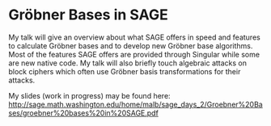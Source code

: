 

# Gröbner Bases in SAGE

My talk will give an overview about what SAGE offers in speed and features to calculate Gröbner bases and to develop new Gröbner base algorithms. Most of the features SAGE offers are provided through Singular while some are new native code. My talk will also briefly touch algebraic attacks on block ciphers which often use Gröbner basis transformations for their attacks. 

My slides (work in progress) may be found here: <a href="http://sage.math.washington.edu/home/malb/sage_days_2/Groebner%20Bases/groebner%20bases%20in%20SAGE.pdf">http://sage.math.washington.edu/home/malb/sage_days_2/Groebner%20Bases/groebner%20bases%20in%20SAGE.pdf</a> 
